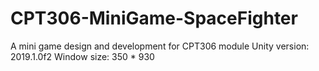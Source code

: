 # CPT306-MiniGame-SpaceFighter
A mini game design and development for CPT306 module
	Unity version: 2019.1.0f2
	Window size: 350 * 930
